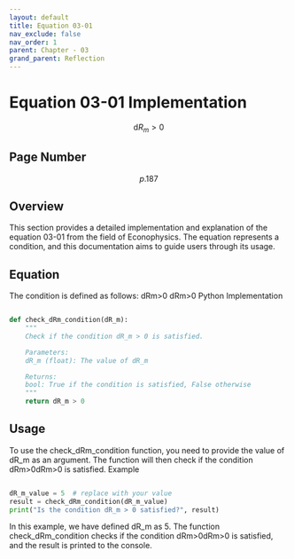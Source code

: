 ```yaml
---
layout: default
title: Equation 03-01
nav_exclude: false
nav_order: 1
parent: Chapter - 03
grand_parent: Reflection
---
```


# Equation 03-01 Implementation

$$ \mathrm{d}R_m > 0 \tag{3-01} $$


## Page Number
$$p.187$$

## Overview

This section provides a detailed implementation and explanation of the equation 03-01 from the field of Econophysics. The equation represents a condition, and this documentation aims to guide users through its usage.

## Equation

The condition is defined as follows:
dRm>0
dRm​>0
Python Implementation

```python

def check_dRm_condition(dR_m):
    """
    Check if the condition dR_m > 0 is satisfied.

    Parameters:
    dR_m (float): The value of dR_m

    Returns:
    bool: True if the condition is satisfied, False otherwise
    """
    return dR_m > 0
```
## Usage

To use the check_dRm_condition function, you need to provide the value of dR_m as an argument. The function will then check if the condition dRm>0dRm​>0 is satisfied.
Example

```python

dR_m_value = 5  # replace with your value
result = check_dRm_condition(dR_m_value)
print("Is the condition dR_m > 0 satisfied?", result)
```
In this example, we have defined dR_m as 5. The function check_dRm_condition checks if the condition dRm>0dRm​>0 is satisfied, and the result is printed to the console.
